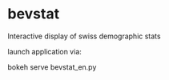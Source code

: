 # bevstat
Interactive display of swiss demographic stats

launch application via:

bokeh serve bevstat_en.py
